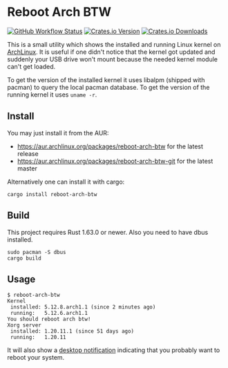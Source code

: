 Reboot Arch BTW
===============

[![GitHub Workflow Status](https://img.shields.io/github/workflow/status/rnestler/reboot-arch-btw/CI)](https://github.com/rnestler/reboot-arch-btw/actions)
[![Crates.io Version](https://img.shields.io/crates/v/reboot-arch-btw.svg)](https://crates.io/crates/reboot-arch-btw)
[![Crates.io Downloads](https://img.shields.io/crates/d/reboot-arch-btw.svg)](https://crates.io/crates/reboot-arch-btw)

This is a small utility which shows the installed and running Linux kernel on
[ArchLinux](https://www.archlinux.org). It is useful if one didn't notice that
the kernel got updated and suddenly your USB drive won't mount because the
needed kernel module can't get loaded.

To get the version of the installed kernel it uses libalpm (shipped with
pacman) to query the local pacman database. To get the version of the running
kernel it uses `uname -r`.

Install
-------

You may just install it from the AUR:
 * https://aur.archlinux.org/packages/reboot-arch-btw for the latest release
 * https://aur.archlinux.org/packages/reboot-arch-btw-git for the latest master

Alternatively one can install it with cargo:
```
cargo install reboot-arch-btw
```

Build
-----

This project requires Rust 1.63.0 or newer. Also you need to have dbus
installed.

```Shell
sudo pacman -S dbus
cargo build
```

Usage
-----

```Shell
$ reboot-arch-btw
Kernel
 installed: 5.12.8.arch1.1 (since 2 minutes ago)
 running:   5.12.6.arch1.1
You should reboot arch btw!
Xorg server
 installed: 1.20.11.1 (since 51 days ago)
 running:   1.20.11
```

It will also show a [desktop
notification](https://wiki.archlinux.org/title/Desktop_notifications)
indicating that you probably want to reboot your system.
